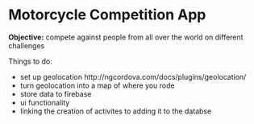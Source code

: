 <h1>Motorcycle Competition App</h1>
<p><b>Objective:</b> compete against people from all over the world on different challenges</p>
<p>Things to do: </p>
<ul>
<li>set up geolocation http://ngcordova.com/docs/plugins/geolocation/</li>
<li>turn geolocation into a map of where you rode</li>
<li>store data to firebase </li>
<li>ui functionality</li>
<li>linking the creation of activites to adding it to the databse </li>
</ul>
